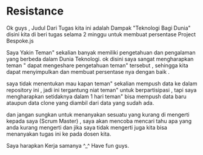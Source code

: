 # Resistance

Ok guys , Judul Dari Tugas kita ini adalah Dampak "Teknologi Bagi Dunia"
disini kita di beri tugas selama 2 minggu untuk membuat persentase Project Bespoke.js 

Saya Yakin Teman" sekalian banyak memiliki pengetahuan dan pengalaman yang berbeda dalam Dunia Teknologi.
ok disini saya sangat mengharapkan teman " dapat mengeshare pengetahuan teman" tersebut , sehingga kita dapat menyimpulkan 
dan membuat persentase nya dengan baik . 

saya tidak menentukan mau kapan teman" sekalian mempush data ke dalam repository ini , jadi ini tergantung niat teman" untuk 
berpartisipasi , tapi saya mengharapkan setidaknya dalam 1 hari teman" bisa mempush data baru ataupun data clone yang diambil
dari data yang sudah ada. 

dan jangan sungkan untuk menanyakan sesuatu yang kurang di mengerti kepada saya (Scrum Master) , saya akan mencoba mencari tahu apa yang anda kurang mengerti dan jika saya tidak mengerti juga kita bisa menanyakan tugas ini ke pada dosen kita.

Saya harapkan Kerja samanya ^_^
Have fun guys.
